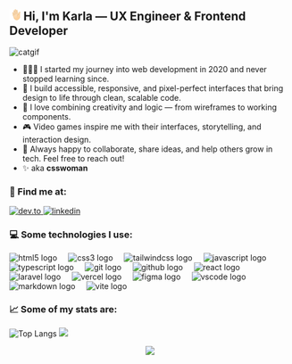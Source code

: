 ## <img src="./assets/waving-hand.webp" width="4%"> Hi, I'm Karla — UX Engineer & Frontend Developer

![catgif](https://user-images.githubusercontent.com/41929489/144757407-64bd4005-dbba-490f-a600-bb02ee2ab5ac.gif)

- 👩🏽‍💻 I started my journey into web development in 2020 and never stopped learning since.
- 🎨 I build accessible, responsive, and pixel-perfect interfaces that bring design to life through clean, scalable code.
- 🧩 I love combining creativity and logic — from wireframes to working components.
- 🎮 Video games inspire me with their interfaces, storytelling, and interaction design.
- 🔮 Always happy to collaborate, share ideas, and help others grow in tech. Feel free to reach out!
- ✨ aka **csswoman**

### 🔎 Find me at:

  <a href="https://dev.to/csswoman" rel="nofollow">
    <img
      src="https://img.shields.io/badge/dev.to-0A0A0A?style=for-the-badge&logo=dev.to&logoColor=white"
      alt="dev.to"
      width="98"
      height="28"
      style="max-width: 100%"
    />
  </a>
    <a href="https://www.linkedin.com/in/csswoman/" rel="nofollow">
    <img
      src="https://img.shields.io/badge/LinkedIn-0077B5?style=for-the-badge&logo=linkedin&logoColor=white"
      alt="linkedin"
      width="111"
      height="28"
      style="max-width: 100%"
    />
  </a>
<br/>

### 💻 Some technologies I use:

<div align="left">
  <img src="https://skillicons.dev/icons?i=html" height="40" alt="html5 logo"  />
  <img width="12" />
  <img src="https://skillicons.dev/icons?i=css" height="40" alt="css3 logo"  />
  <img width="12" />
  <img src="https://skillicons.dev/icons?i=tailwind" height="40" alt="tailwindcss logo"  />
  <img width="12" />
  <img src="https://skillicons.dev/icons?i=js" height="40" alt="javascript logo"  />
  <img width="12" />
  <img src="https://skillicons.dev/icons?i=ts" height="40" alt="typescript logo"  />
  <img width="12" />
  <img src="https://skillicons.dev/icons?i=git" height="40" alt="git logo"  />
  <img width="12" />
  <img src="https://skillicons.dev/icons?i=github" height="40" alt="github logo"  />
  <img width="12" />
  <img src="https://skillicons.dev/icons?i=react" height="40" alt="react logo"  />
  <img width="12" />
  <img src="https://skillicons.dev/icons?i=laravel" height="40" alt="laravel logo"  />
  <img width="12" />
  <img src="https://skillicons.dev/icons?i=vercel" height="40" alt="vercel logo"  />
  <img width="12" />
  <img src="https://skillicons.dev/icons?i=figma" height="40" alt="figma logo"  />
  <img width="12" />
  <img src="https://skillicons.dev/icons?i=vscode" height="40" alt="vscode logo"  />
  <img width="12" />
  <img src="https://skillicons.dev/icons?i=md" height="40" alt="markdown logo"  />
  <img width="12" />
  <img src="https://skillicons.dev/icons?i=vite" height="40" alt="vite logo"  />
</div>

### 📈 Some of my stats are:

![Top Langs](https://github-readme-stats.vercel.app/api/top-langs/?username=csswoman&layout=compact&theme=outrun)
<img width="70%" src="https://github-readme-streak-stats.herokuapp.com/?user=csswoman&theme=outrun&custom_title=streak-stats&hide_border=false&layout=compact" />

<p align="center">
  <img align="" src="https://visitor-badge.laobi.icu/badge?page_id=csswoman.csswoman" />
</p>
